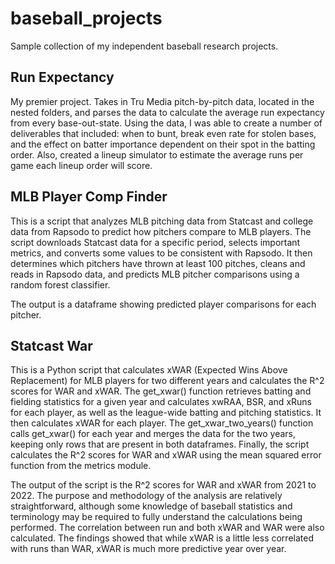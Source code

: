 # baseball_projects
Sample collection of my independent baseball research projects.

## Run Expectancy
My premier project. Takes in Tru Media pitch-by-pitch data, located in the nested folders, and parses the data to calculate the average run expectancy from every base-out-state. Using the data, I was able to create a number of deliverables that included: when to bunt, break even rate for stolen bases, and the effect on batter importance dependent on their spot in the batting order. Also, created a lineup simulator to estimate the average runs per game each lineup order will score. 

## MLB Player Comp Finder
This is a script that analyzes MLB pitching data from Statcast and college data from Rapsodo to predict how pitchers compare to MLB players. The script downloads Statcast data for a specific period, selects important metrics, and converts some values to be consistent with Rapsodo. It then determines which pitchers have thrown at least 100 pitches, cleans and reads in Rapsodo data, and predicts MLB pitcher comparisons using a random forest classifier.

The output is a dataframe showing predicted player comparisons for each pitcher. 

## Statcast War
This is a Python script that calculates xWAR (Expected Wins Above Replacement) for MLB players for two different years and calculates the R^2 scores for WAR and xWAR. The get_xwar() function retrieves batting and fielding statistics for a given year and calculates xwRAA, BSR, and xRuns for each player, as well as the league-wide batting and pitching statistics. It then calculates xWAR for each player. The get_xwar_two_years() function calls get_xwar() for each year and merges the data for the two years, keeping only rows that are present in both dataframes. Finally, the script calculates the R^2 scores for WAR and xWAR using the mean squared error function from the metrics module.

The output of the script is the R^2 scores for WAR and xWAR from 2021 to 2022. The purpose and methodology of the analysis are relatively straightforward, although some knowledge of baseball statistics and terminology may be required to fully understand the calculations being performed. The correlation between run and both xWAR and WAR were also calculated. The findings showed that while xWAR is a little less correlated with runs than WAR, xWAR is much more predictive year over year.
